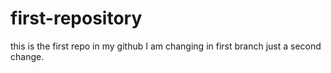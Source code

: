 # first-repository
this is the first repo in my github
I am changing in first branch
just a second change.